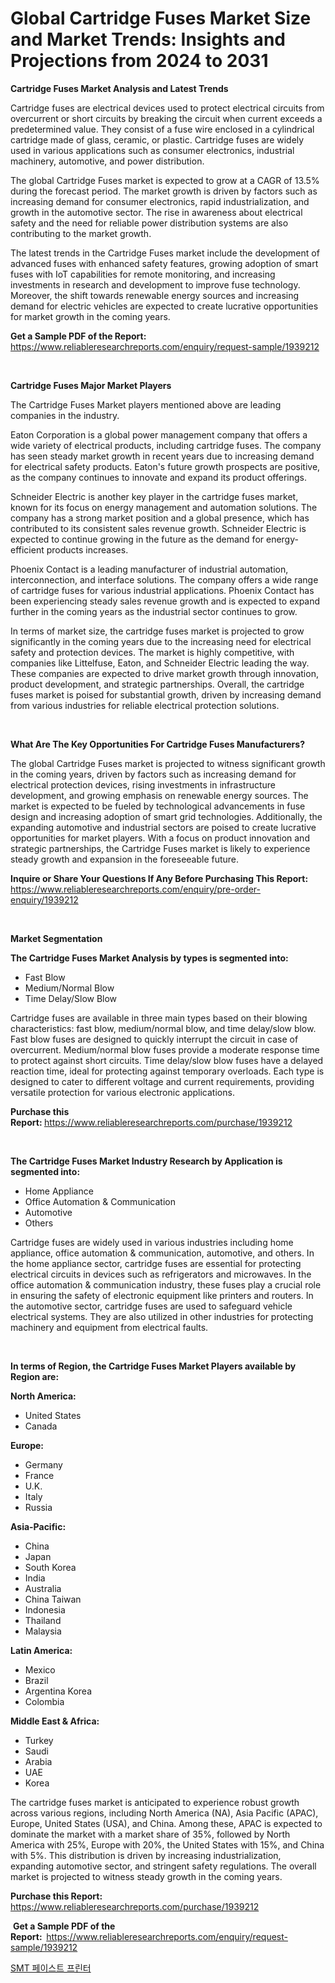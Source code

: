 <p><h1>Global Cartridge Fuses Market Size and Market Trends: Insights and Projections from 2024 to 2031</h1></p><p><strong>Cartridge Fuses Market Analysis and Latest Trends</strong></p>
<p><p>Cartridge fuses are electrical devices used to protect electrical circuits from overcurrent or short circuits by breaking the circuit when current exceeds a predetermined value. They consist of a fuse wire enclosed in a cylindrical cartridge made of glass, ceramic, or plastic. Cartridge fuses are widely used in various applications such as consumer electronics, industrial machinery, automotive, and power distribution.</p><p>The global Cartridge Fuses market is expected to grow at a CAGR of 13.5% during the forecast period. The market growth is driven by factors such as increasing demand for consumer electronics, rapid industrialization, and growth in the automotive sector. The rise in awareness about electrical safety and the need for reliable power distribution systems are also contributing to the market growth.</p><p>The latest trends in the Cartridge Fuses market include the development of advanced fuses with enhanced safety features, growing adoption of smart fuses with IoT capabilities for remote monitoring, and increasing investments in research and development to improve fuse technology. Moreover, the shift towards renewable energy sources and increasing demand for electric vehicles are expected to create lucrative opportunities for market growth in the coming years.</p></p>
<p><strong>Get a Sample PDF of the Report:&nbsp;</strong> <a href="https://www.reliableresearchreports.com/enquiry/request-sample/1939212">https://www.reliableresearchreports.com/enquiry/request-sample/1939212</a></p>
<p>&nbsp;</p>
<p><strong>Cartridge Fuses Major Market Players</strong></p>
<p><p>The Cartridge Fuses Market players mentioned above are leading companies in the industry. </p><p>Eaton Corporation is a global power management company that offers a wide variety of electrical products, including cartridge fuses. The company has seen steady market growth in recent years due to increasing demand for electrical safety products. Eaton's future growth prospects are positive, as the company continues to innovate and expand its product offerings.</p><p>Schneider Electric is another key player in the cartridge fuses market, known for its focus on energy management and automation solutions. The company has a strong market position and a global presence, which has contributed to its consistent sales revenue growth. Schneider Electric is expected to continue growing in the future as the demand for energy-efficient products increases.</p><p>Phoenix Contact is a leading manufacturer of industrial automation, interconnection, and interface solutions. The company offers a wide range of cartridge fuses for various industrial applications. Phoenix Contact has been experiencing steady sales revenue growth and is expected to expand further in the coming years as the industrial sector continues to grow.</p><p>In terms of market size, the cartridge fuses market is projected to grow significantly in the coming years due to the increasing need for electrical safety and protection devices. The market is highly competitive, with companies like Littelfuse, Eaton, and Schneider Electric leading the way. These companies are expected to drive market growth through innovation, product development, and strategic partnerships. Overall, the cartridge fuses market is poised for substantial growth, driven by increasing demand from various industries for reliable electrical protection solutions.</p></p>
<p>&nbsp;</p>
<p><strong>What Are The Key Opportunities For Cartridge Fuses Manufacturers?</strong></p>
<p><p>The global Cartridge Fuses market is projected to witness significant growth in the coming years, driven by factors such as increasing demand for electrical protection devices, rising investments in infrastructure development, and growing emphasis on renewable energy sources. The market is expected to be fueled by technological advancements in fuse design and increasing adoption of smart grid technologies. Additionally, the expanding automotive and industrial sectors are poised to create lucrative opportunities for market players. With a focus on product innovation and strategic partnerships, the Cartridge Fuses market is likely to experience steady growth and expansion in the foreseeable future.</p></p>
<p><strong>Inquire or Share Your Questions If Any Before Purchasing This Report:</strong> <a href="https://www.reliableresearchreports.com/enquiry/pre-order-enquiry/1939212">https://www.reliableresearchreports.com/enquiry/pre-order-enquiry/1939212</a></p>
<p>&nbsp;</p>
<p><strong>Market Segmentation</strong></p>
<p><strong>The Cartridge Fuses Market Analysis by types is segmented into:</strong></p>
<p><ul><li>Fast Blow</li><li>Medium/Normal Blow</li><li>Time Delay/Slow Blow</li></ul></p>
<p><p>Cartridge fuses are available in three main types based on their blowing characteristics: fast blow, medium/normal blow, and time delay/slow blow. Fast blow fuses are designed to quickly interrupt the circuit in case of overcurrent. Medium/normal blow fuses provide a moderate response time to protect against short circuits. Time delay/slow blow fuses have a delayed reaction time, ideal for protecting against temporary overloads. Each type is designed to cater to different voltage and current requirements, providing versatile protection for various electronic applications.</p></p>
<p><strong>Purchase this Report:&nbsp;</strong><a href="https://www.reliableresearchreports.com/purchase/1939212">https://www.reliableresearchreports.com/purchase/1939212</a></p>
<p>&nbsp;</p>
<p><strong>The Cartridge Fuses Market Industry Research by Application is segmented into:</strong></p>
<p><ul><li>Home Appliance</li><li>Office Automation & Communication</li><li>Automotive</li><li>Others</li></ul></p>
<p><p>Cartridge fuses are widely used in various industries including home appliance, office automation & communication, automotive, and others. In the home appliance sector, cartridge fuses are essential for protecting electrical circuits in devices such as refrigerators and microwaves. In the office automation & communication industry, these fuses play a crucial role in ensuring the safety of electronic equipment like printers and routers. In the automotive sector, cartridge fuses are used to safeguard vehicle electrical systems. They are also utilized in other industries for protecting machinery and equipment from electrical faults.</p></p>
<p>&nbsp;</p>
<p><strong>In terms of Region, the Cartridge Fuses Market Players available by Region are:</strong></p>
<p>
    <p> <strong> North America: </strong>
        <ul>
            <li>United States</li>
            <li>Canada</li>
        </ul>
        </p> 
    <p> <strong> Europe: </strong>
        <ul>
            <li>Germany</li>
            <li>France</li>
            <li>U.K.</li>
            <li>Italy</li>
            <li>Russia</li>
        </ul>
        </p> 
    <p> <strong> Asia-Pacific: </strong>
        <ul>
            <li>China</li>
            <li>Japan</li>
            <li>South Korea</li>
            <li>India</li>
            <li>Australia</li>
            <li>China Taiwan</li>
            <li>Indonesia</li>
            <li>Thailand</li>
            <li>Malaysia</li>
        </ul>
        </p> 
    <p> <strong> Latin America: </strong>
        <ul>
            <li>Mexico</li>
            <li>Brazil</li>
            <li>Argentina Korea</li>
            <li>Colombia</li>
        </ul>
        </p> 
    <p> <strong> Middle East & Africa: </strong>
        <ul>
            <li>Turkey</li>
            <li>Saudi</li>
            <li>Arabia</li>
            <li>UAE</li>
            <li>Korea</li>
        </ul>
    </p>
    </p>
<p><p>The cartridge fuses market is anticipated to experience robust growth across various regions, including North America (NA), Asia Pacific (APAC), Europe, United States (USA), and China. Among these, APAC is expected to dominate the market with a market share of 35%, followed by North America with 25%, Europe with 20%, the United States with 15%, and China with 5%. This distribution is driven by increasing industrialization, expanding automotive sector, and stringent safety regulations. The overall market is projected to witness steady growth in the coming years.</p></p>
<p><strong>Purchase this Report: </strong><a href="https://www.reliableresearchreports.com/purchase/1939212">https://www.reliableresearchreports.com/purchase/1939212</a></p>
<p>&nbsp;<strong>Get a Sample PDF of the Report:&nbsp;&nbsp;</strong><a href="https://www.reliableresearchreports.com/enquiry/request-sample/1939212">https://www.reliableresearchreports.com/enquiry/request-sample/1939212</a></p>
<p><strong></strong></p>
<p><p><a href="https://github.com/laholand/Market-Research-Report-List-3/blob/main/500323110147.md">SMT 페이스트 프린터</a></p></p>
